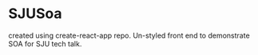 # SJUSoa
created using create-react-app repo.
Un-styled front end to demonstrate SOA for SJU tech talk.
